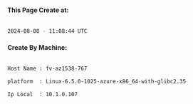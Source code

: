 
   
#### This Page Create at:

```bash

2024-08-08 - 11:08:44 UTC

```

#### Create By Machine:

```bash

Host Name : fv-az1538-767

platform  : Linux-6.5.0-1025-azure-x86_64-with-glibc2.35

Ip Local  : 10.1.0.107

```

